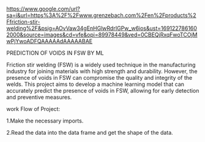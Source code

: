 https://www.google.com/url?sa=i&url=https%3A%2F%2Fwww.grenzebach.com%2Fen%2Fproducts%2Ffriction-stir-welding%2F&psig=AOvVaw34gEnHGlwRdrIGPw_w6ios&ust=1691227861602000&source=images&cd=vfe&opi=89978449&ved=0CBEQjRxqFwoTCOjMwPjYwoADFQAAAAAdAAAAABAE




 PREDICTION OF VOIDS IN FSW BY ML

Friction stir welding (FSW) is a widely used technique in the manufacturing industry for joining materials with high strength and durability. However, the presence of voids in FSW can compromise the quality and integrity of the welds. This project aims to develop a machine learning model that can accurately predict the presence of voids in FSW, allowing for early detection and preventive measures.

work Flow of Project:

1.Make the necessary imports.

2.Read the data into the data frame and get the shape of the data.
